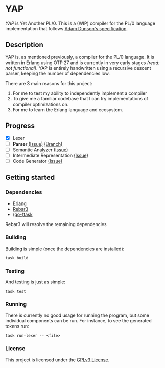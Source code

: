 # YAP

*YAP* is Yet Another PL/0. This is a (WIP) compiler for the PL/0 language implementation that follows [Adam Dunson's specification](https://raw.githubusercontent.com/adamdunson/pl0-compiler/master/doc/PL0%20User's%20Manual.pdf).

## Description

YAP is, as mentioned previously, a compiler for the PL/0 language. It is written in Erlang using OTP 27 and is currently in very early stages *(read: not functional)*.
YAP is entirely handwritten using a recursive descent parser, keeping the number of dependencies low.

There are 3 main reasons for this project:

1. For me to test my ability to independently implement a compiler
2. To give me a familiar codebase that I can try implementations of compiler optimizations on.
3. For me to learn the Erlang language and ecosystem.

## Progress

- [x] Lexer
- [ ] **Parser** [(Issue)](https://github.com/erikcghedlund/yap/issues/1) [(Branch)](https://github.com/erikcghedlund/yap/tree/1-write-parser)
- [ ] Semantic Analyzer [(Issue)](https://github.com/erikcghedlund/yap/issues/5)
- [ ] Intermediate Representation [(Issue)](https://github.com/erikcghedlund/yap/issues/2)
- [ ] Code Generator [(Issue)](https://github.com/erikcghedlund/yap/issues/6)

## Getting started

### Dependencies

- [Erlang](https://www.erlang.org/downloads)
- [Rebar3](https://www.rebar3.org/docs/getting-started/)
- [(go-)task](https://taskfile.dev/installation/)

Rebar3 will resolve the remaining dependencies

### Building

Building is simple (once the dependencies are installed):

```
task build
```

### Testing

And testing is just as simple:

```
task test
```

### Running

There is currently no good usage for running the program, but some individual components can be run. For instance, to see the generated tokens run:

```
task run-lexer -- <file>
```

### License

This project is licensed under the [GPLv3 License](LICENSE.md).
